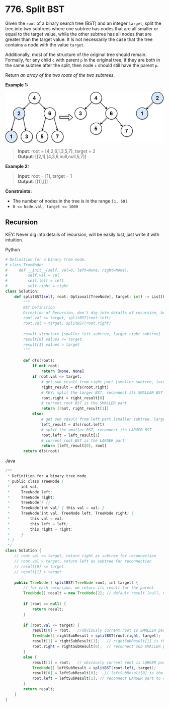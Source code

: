 # 776. Split BST

Given the `root` of a binary search tree (BST) and an integer `target`, split the tree into two subtrees where one subtree has nodes that are all smaller or equal to the target value, while the other subtree has all nodes that are greater than the target value. It Is not necessarily the case that the tree contains a node with the value `target`.

Additionally, most of the structure of the original tree should remain. Formally, for any child `c` with parent `p` in the original tree, if they are both in the same subtree after the split, then node `c` should still have the parent `p`.

Return *an array of the two roots of the two subtrees.*

 

**Example 1:**

![img.png](../Images/776-1.png)


>**Input**: root = [4,2,6,1,3,5,7], target = 2  
**Output**: [[2,1],[4,3,6,null,null,5,7]]  


**Example 2:**

>**Input**: root = [1], target = 1  
**Output**: [[1],[]]  
 

**Constraints:**

* The number of nodes in the tree is in the range `[1, 50]`.
* `0 <= Node.val, target <= 1000`


## Recursion

KEY: Never dig into details of recursion, will be easily lost, just write it with intuition.

Python
```python
# Definition for a binary tree node.
# class TreeNode:
#     def __init__(self, val=0, left=None, right=None):
#         self.val = val
#         self.left = left
#         self.right = right
class Solution:
    def splitBST(self, root: Optional[TreeNode], target: int) -> List[Optional[TreeNode]]:
        """
        BST Definition
        Direction of Recursion, don't dig into details of recursion, be easily lost
        root.val <= target, splitBST(root.left)
        root.val > target, splitBST(root.right)
        
        result structure [smaller left subtree, larger right subtree]
        result[0] values <= target
        result[1] values > target
        """

        def dfs(root):
            if not root:
                return [None, None]
            if root.val <= target:
                # get sub result from right part [smaller subtree, larger subtree]
                right_result = dfs(root.right)
                # KEY: split the larger BST, reconnect its SMALLER BST
                root.right = right_result[0]
                # current root BST is the SMALLER part
                return [root, right_result[1]]
            else:
                # get sub result from left part [smaller subtree, larger subtree]
                left_result = dfs(root.left)
                # split the smaller BST, reconnect its LARGER BST
                root.left = left_result[1]
                # current root BST is the LARGER part
                return [left_result[0], root]
        return dfs(root)
```

Java

```java
/**
 * Definition for a binary tree node.
 * public class TreeNode {
 *     int val;
 *     TreeNode left;
 *     TreeNode right;
 *     TreeNode() {}
 *     TreeNode(int val) { this.val = val; }
 *     TreeNode(int val, TreeNode left, TreeNode right) {
 *         this.val = val;
 *         this.left = left;
 *         this.right = right;
 *     }
 * }
 */
class Solution {
    // root.val <= target, return right as subtree for reconnection
    // root.val > target, return left as subtree for reconnection
    // result[0] <= target
    // result[1] > target

    public TreeNode[] splitBST(TreeNode root, int target) {
        // for each recursion, we return its result for the parent
        TreeNode[] result = new TreeNode[2]; // default result [null, null]

        if (root == null) {
            return result;
        }

        if (root.val <= target) {
            result[0] = root;   //obviously current root is SMALLER part
            TreeNode[] rightSubResult = splitBST(root.right, target);
            result[1] = rightSubResult[1];   // rightSubResult[1] is the LARGER part for cuurent result
            root.right = rightSubResult[0];  // reconnect sub SMALLER part to current root
        }
        else {
            result[1] = root;   // obviously current root is LARGER part
            TreeNode[] leftSubResult = splitBST(root.left, target);
            result[0] = leftSubResult[0];   // leftSubResult[0] is the SMALLER part for current result
            root.left = leftSubResult[1]; // reconnect LARGER part to current root
        }
        return result;
    }   
}
```